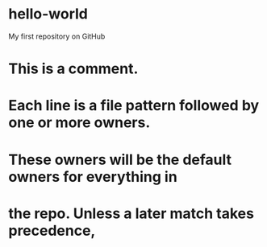 # hello-world
My first repository on GitHub
# This is a comment.
# Each line is a file pattern followed by one or more owners.

# These owners will be the default owners for everything in
# the repo. Unless a later match takes precedence,

